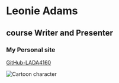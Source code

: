 
# Leonie Adams
## course Writer and Presenter

### My Personal site
[GitHub-LADA4160](https://github.com/ladams4160)

![Cartoon character](https://www.liveabout.com/thmb/b_XjAEyjRIBb-loREyq24Dmg4Sg=/1000x1000/filters:no_upscale():max_bytes(150000):strip_icc()/bart-simpson-58fe1f773df78ca159b60cc2.jpg)


<!--
**ladams4160/ladams4160** is a ✨ _special_ ✨ repository because its `README.md` (this file) appears on your GitHub profile.

Here are some ideas to get you started:

- 🔭 I’m currently working on ...
- 🌱 I’m currently learning ...
- 👯 I’m looking to collaborate on ...
- 🤔 I’m looking for help with ...
- 💬 Ask me about ...
- 📫 How to reach me: ...
- 😄 Pronouns: ...
- ⚡ Fun fact: ...
Your readme should include:
- 
- an image from google images
- a blockquote

-->
